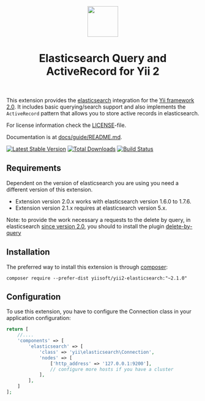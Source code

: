 <p align="center">
    <a href="https://www.elastic.co/products/elasticsearch" target="_blank" rel="external">
        <img src="https://static-www.elastic.co/assets/blt45b0886c90beceee/logo-elastic.svg" height="80px">
    </a>
    <h1 align="center">Elasticsearch Query and ActiveRecord for Yii 2</h1>
    <br>
</p>

This extension provides the [elasticsearch](https://www.elastic.co/products/elasticsearch) integration for the [Yii framework 2.0](http://www.yiiframework.com).
It includes basic querying/search support and also implements the `ActiveRecord` pattern that allows you to store active
records in elasticsearch.

For license information check the [LICENSE](LICENSE.md)-file.

Documentation is at [docs/guide/README.md](docs/guide/README.md).

[![Latest Stable Version](https://poser.pugx.org/yiisoft/yii2-elasticsearch/v/stable.png)](https://packagist.org/packages/yiisoft/yii2-elasticsearch)
[![Total Downloads](https://poser.pugx.org/yiisoft/yii2-elasticsearch/downloads.png)](https://packagist.org/packages/yiisoft/yii2-elasticsearch)
[![Build Status](https://travis-ci.org/yiisoft/yii2-elasticsearch.svg?branch=master)](https://travis-ci.org/yiisoft/yii2-elasticsearch)

Requirements
------------

Dependent on the version of elasticsearch you are using you need a different version of this extension.

- Extension version 2.0.x works with elasticsearch version 1.6.0 to 1.7.6.
- Extension version 2.1.x requires at elasticsearch version 5.x.

Note: to provide the work necessary a requests to the delete by query, in elasticsearch [since version 2.0](https://www.elastic.co/guide/en/elasticsearch/reference/1.7/docs-delete-by-query.html), you should to install the plugin [delete-by-query](https://www.elastic.co/guide/en/elasticsearch/plugins/2.3/plugins-delete-by-query.html)

Installation
------------

The preferred way to install this extension is through [composer](http://getcomposer.org/download/):


```
composer require --prefer-dist yiisoft/yii2-elasticsearch:"~2.1.0"
```

Configuration
-------------

To use this extension, you have to configure the Connection class in your application configuration:

```php
return [
    //....
    'components' => [
        'elasticsearch' => [
            'class' => 'yii\elasticsearch\Connection',
            'nodes' => [
                ['http_address' => '127.0.0.1:9200'],
                // configure more hosts if you have a cluster
            ],
        ],
    ]
];
```
